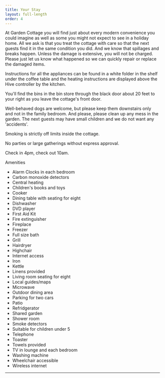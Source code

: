```yaml
---
title: Your Stay
layout: full-length
order: 4
---
```


At Garden Cottage you will find just about every modern convenience you could imagine as well as some you might not expect to see in a holiday home. 
All we ask is that you treat the cottage with care so that the next guests find it in the same condition you did. And we know that spillages and breaks happen.
Unless the damage is extensive, you will not be charged. Please just let us know what happened so we can quickly repair or replace the damaged items.

Instructions for all the appliances can be found in a white folder in the shelf under the coffee table and the heating instructions are displayed above the Hive controller by the kitchen.

You'll find the bins in the bin store through the black door about 20 feet to your right as you leave the cottage's front door.

Well-behaved dogs are welcome, but please keep them downstairs only and not in the family bedroom. And please, please clean up any mess in the garden. The next guests may have small children and we do not want any 'accidents'.

Smoking is strictly off limits inside the cottage.

No parties or large gatherings without express approval.

Check in 4pm, check out 10am.

Amenities

* Alarm Clocks in each bedroom
* Carbon monoxide detectors
* Central heating
* Children's books and toys
* Cooker
* Dining table with seating for eight
* Dishwasher
* DVD player
* First Aid Kit
* Fire extinguisher
* Fireplace
* Freezer
* Full size bath
* Grill
* Hairdryer
* Highchair
* Internet access
* Iron
* Kettle
* Linens provided
* Living room seating for eight
* Local guides/maps
* Microwave
* Outdoor dining area
* Parking for two cars
* Patio
* Refridgerator
* Shared garden
* Shower room
* Smoke detectors
* Suitable for children under 5
* Telephone
* Toaster
* Towels provided
* TV in lounge and each bedroom
* Washing machine
* Wheelchair accessible
* Wireless internet
---
